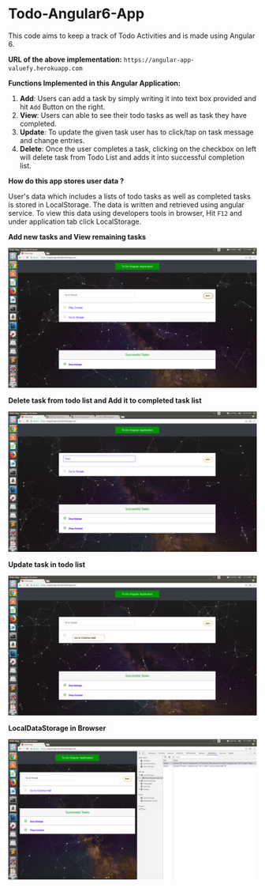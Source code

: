# Todo-Angular6-App
 This code aims to keep a track of Todo Activities and is made using Angular 6.

 **URL of the above implementation:** `https://angular-app-valuefy.herokuapp.com`

 **Functions Implemented in this Angular Application:**

 1) **Add**: Users can add a task by simply writing it into text box provided and hit `Add` Button on the right.
 2) **View**: Users can able to see their todo tasks as well as task they have completed.
 3) **Update**: To update the given task user has to click/tap on task message and change entries.
 4) **Delete**: Once the user completes a task, clicking on the checkbox on left will delete task from Todo List and adds it into successful completion list.

 **How do this app stores user data ?**

 User's data which includes a lists of todo tasks as well as completed tasks is stored in LocalStorage. The data is written and retrieved using angular service. To view this data using developers tools in browser, Hit `F12` and under application tab click LocalStorage.
 
 **Add new tasks and View remaining tasks**
 
 ![alt text](https://github.com/SarthakPatidar/Todo-Angular/blob/master/add_task.png)
 
 **Delete task from todo list and Add it to completed task list**
 
  ![alt text](https://github.com/SarthakPatidar/Todo-Angular/blob/master/delete_task.png)
  
  **Update task in todo list**
   
   ![alt text](https://github.com/SarthakPatidar/Todo-Angular/blob/master/update.png)
   
  **LocalDataStorage in Browser**
  
  ![alt text](https://github.com/SarthakPatidar/Todo-Angular/blob/master/data_storage.png)
